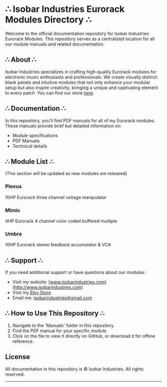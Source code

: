 # ∴ Isobar Industries Eurorack Modules Directory ∴

Welcome to the official documentation repository for Isobar Industries Eurorack Modules. This repository serves as a centralized location for all our module manuals and related documentation.

## ∴ About ∴

Isobar Industries specializes in crafting high-quality Eurorack modules for electronic music enthusiasts and professionals. We create visually distinct blank panels and intuitive modules that not only enhance your modular setup but also inspire creativity, bringing a unique and captivating element to every patch.
You can find our store [here]([url](https://isobarindustries.etsy.com)).

## ∴ Documentation ∴

In this repository, you'll find PDF manuals for all of my Eurorack modules. These manuals provide brief but detailed information on:

- Module specifications
- PDF Manuals
- Technical details

## ∴ Module List ∴

(This section will be updated as new modules are released)

### **Plexus**
10HP Eurorack three channel voltage manipulator
### **Mimic**
4HP Eurorack 4 channel color coded buffered multiple
### **Umbra**
10HP Eurorack stereo feedback accumulator & VCA

## ∴ Support ∴

If you need additional support or have questions about our modules:

- Visit my website: [www.isobarindustries.com](http://www.isobarindustries.com)
- Visit my [Etsy Store](https://isobarindustries.etsy.com)
- Email me: isobarindustries@gmail.com

## ∴ How to Use This Repository ∴

1. Navigate to the 'Manuals' folder in this repository.
2. Find the PDF manual for your specific module.
3. Click on the file to view it directly on GitHub, or download it for offline reference.

## License

All documentation in this repository is © Isobar Industries. All rights reserved.

---
